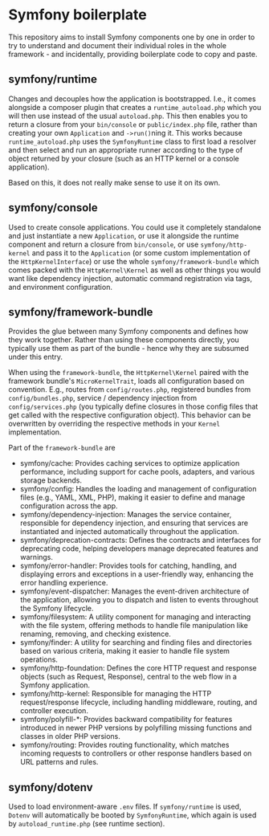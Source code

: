# Symfony boilerplate

This repository aims to install Symfony components one by
one in order to try to understand and document their
individual roles in the whole framework - and incidentally,
providing boilerplate code to copy and paste.

## symfony/runtime

Changes and decouples how the application is bootstrapped.
I.e., it comes alongside a composer plugin that creates
a `runtime_autoload.php` which you will then use instead of
the usual `autoload.php`. This then enables you to return a
closure from your `bin/console` or `public/index.php` file,
rather than creating your own `Application` and `->run()`ning
it. This works because `runtime_autoload.php` uses the
`SymfonyRuntime` class to first load a resolver and then
select and run an appropriate runner according to the type
of object returned by your closure (such as an HTTP kernel
or a console application).

Based on this, it does not really make sense to use it on
its own.

## symfony/console

Used to create console applications. You could use it
completely standalone and just instantiate a new `Application`,
or use it alongside the runtime component and return
a closure from `bin/console`, or use `symfony/http-kernel`
and pass it to the `Application` (or some custom implementation
of the `HttpKernelInterface`) or use the whole
`symfony/framework-bundle` which comes packed with the
`HttpKernel\Kernel` as well as other things you would want
like dependency injection, automatic command registration
via tags, and environment configuration.

## symfony/framework-bundle

Provides the glue between many Symfony components and defines
how they work together. Rather than using these components
directly, you typically use them as part of the bundle -
hence why they are subsumed under this entry.

When using the `framework-bundle`, the `HttpKernel\Kernel`
paired with the framework bundle's `MicroKernelTrait`,
loads all configuration based on convention. E.g.,
routes from `config/routes.php`, registered bundles
from `config/bundles.php`, service / dependency 
injection from `config/services.php` (you typically
define closures in those config files that get called
with the respective configuration object). This behavior
can be overwritten by overriding the respective methods
in your `Kernel` implementation.

Part of the `framework-bundle` are
- symfony/cache: Provides caching services to optimize 
application performance, including support for cache pools,
adapters, and various storage backends.
- symfony/config: Handles the loading and management of
configuration files (e.g., YAML, XML, PHP), making it easier
to define and manage configuration across the app.
- symfony/dependency-injection: Manages the service container,
responsible for dependency injection, and ensuring that
services are instantiated and injected automatically
throughout the application.
- symfony/deprecation-contracts: Defines the contracts and
interfaces for deprecating code, helping developers manage
deprecated features and warnings.
- symfony/error-handler: Provides tools for catching, handling,
and displaying errors and exceptions in a user-friendly way,
enhancing the error handling experience.
- symfony/event-dispatcher: Manages the event-driven
architecture of the application, allowing you to dispatch and
listen to events throughout the Symfony lifecycle.
- symfony/filesystem: A utility component for managing and
interacting with the file system, offering methods to handle
file manipulation like renaming, removing, and checking existence.
- symfony/finder: A utility for searching and finding files
and directories based on various criteria, making it easier
to handle file system operations.
- symfony/http-foundation: Defines the core HTTP request and
response objects (such as Request, Response), central to the
web flow in a Symfony application.
- symfony/http-kernel: Responsible for managing the HTTP
request/response lifecycle, including handling middleware,
routing, and controller execution.
- symfony/polyfill-*: Provides backward compatibility for
features introduced in newer PHP versions by polyfilling missing
functions and classes in older PHP versions.
- symfony/routing: Provides routing functionality, which matches
incoming requests to controllers or other response handlers
based on URL patterns and rules.

## symfony/dotenv

Used to load environment-aware `.env` files. If `symfony/runtime`
is used, `Dotenv` will automatically be booted by `SymfonyRuntime`,
which again is used by `autoload_runtime.php` (see runtime
section).